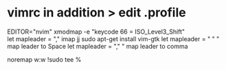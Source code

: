 # vimrc in addition > edit .profile

EDITOR="nvim"
xmodmap -e "keycode 66 = ISO_Level3_Shift"  
let mapleader = ","
imap jj <Esc>
sudo apt-get install vim-gtk
let mapleader = " " " map leader to Space
let mapleader = "," " map leader to comma
  
noremap <Leader>w:w !sudo tee %
